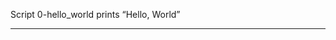 Script 0-hello_world
prints “Hello, World”

--------------------------------------------------------------
